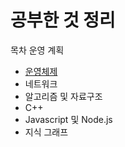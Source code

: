 # 공부한 것 정리

목차 운영 계획

- [운영체제](https://github.com/Crazy0416/Study_Summery/tree/master/OS)
- 네트워크
- 알고리즘 및 자료구조
- C++
- Javascript 및 Node.js
- 지식 그래프

